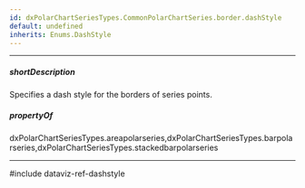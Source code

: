 ```yaml
---
id: dxPolarChartSeriesTypes.CommonPolarChartSeries.border.dashStyle
default: undefined
inherits: Enums.DashStyle
---
```

---
##### shortDescription
Specifies a dash style for the borders of series points.

##### propertyOf
dxPolarChartSeriesTypes.areapolarseries,dxPolarChartSeriesTypes.barpolarseries,dxPolarChartSeriesTypes.stackedbarpolarseries

---
#include dataviz-ref-dashstyle